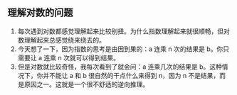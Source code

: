 
## 理解对数的问题
1. 每次遇到对数都感觉理解起来比较别扭。为什么指数理解起来就很顺畅，但对数理解起来总感觉绕来绕去的。
2. 今天想了一下，因为指数的思考是由因到果的：a 连乘 n 次的结果是 b。你只需要让 a 连乘 n 次就可以得到结果。
3. 但是对数就比较奇怪，我每次看到了就会问：a 连乘几次的结果是 b。这种情况下，你并不能让 a 和 b 很自然的干点什么来得到 n，因为 n 不是结果，而是原因之一。这就是一个很不舒适的逆向推理。